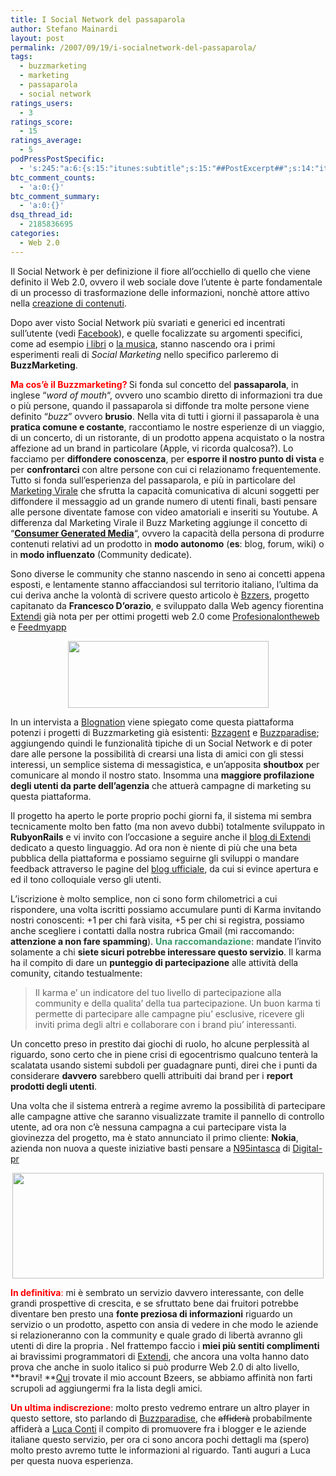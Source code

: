 ```yaml
---
title: I Social Network del passaparola
author: Stefano Mainardi
layout: post
permalink: /2007/09/19/i-socialnetwork-del-passaparola/
tags:
  - buzzmarketing
  - marketing
  - passaparola
  - social network
ratings_users:
  - 3
ratings_score:
  - 15
ratings_average:
  - 5
podPressPostSpecific:
  - 's:245:"a:6:{s:15:"itunes:subtitle";s:15:"##PostExcerpt##";s:14:"itunes:summary";s:15:"##PostExcerpt##";s:15:"itunes:keywords";s:17:"##WordPressCats##";s:13:"itunes:author";s:10:"##Global##";s:15:"itunes:explicit";s:2:"No";s:12:"itunes:block";s:2:"No";}";'
btc_comment_counts:
  - 'a:0:{}'
btc_comment_summary:
  - 'a:0:{}'
dsq_thread_id:
  - 2185836695
categories:
  - Web 2.0
---
```

Il Social Network è per definizione il fiore all&#8217;occhiello di quello che viene definito il Web 2.0, ovvero il web sociale dove l&#8217;utente è parte fondamentale di un processo di trasformazione delle informazioni, nonchè attore attivo nella [creazione di contenuti][1].

Dopo aver visto Social Network più svariati e generici ed incentrati sull&#8217;utente (vedi [Facebook][2]), e quelle focalizzate su argomenti specifici, come ad esempio [i libri][3] o [la musica][4], stanno nascendo ora i primi esperimenti reali di *Social Marketing* nello specifico parleremo di **BuzzMarketing**.

<font color="#ff0000"><strong>Ma cos&#8217;è il Buzzmarketing? </strong></font>Si fonda sul concetto del **passaparola**, in inglese &#8220;*word of mouth*&#8220;, ovvero uno scambio diretto di informazioni tra due o più persone, quando il passaparola si diffonde tra molte persone viene definito &#8220;*buzz*&#8221; ovvero **brusio**. Nella vita di tutti i giorni il passaparola è una **pratica comune e costante**, raccontiamo le nostre esperienze di un viaggio, di un concerto, di un ristorante, di un prodotto appena acquistato o la nostra affezione ad un brand in particolare (Apple, vi ricorda qualcosa?). Lo facciamo per **diffondere conoscenza**, per **esporre il nostro punto di vista** e per **confrontarci** con altre persone con cui ci relazionamo frequentemente.  
Tutto si fonda sull&#8217;esperienza del passaparola, e più in particolare del [Marketing Virale][5] che sfrutta la capacità comunicativa di alcuni soggetti per diffondere il messaggio ad un grande numero di utenti finali, basti pensare alle persone diventate famose con video amatoriali e inseriti su Youtube. A differenza dal Marketing Virale il Buzz Marketing aggiunge il concetto di &#8220;**[Consumer Generated Media][6]**&#8220;, ovvero la capacità della persona di produrre contenuti relativi ad un prodotto in **modo autonomo** (**es**: blog, forum, wiki) o in **modo influenzato** (Community dedicate).

Sono diverse le community che stanno nascendo in seno ai concetti appena esposti, e lentamente stanno affacciandosi sul territorio italiano, l&#8217;ultima da cui deriva anche la volontà di scrivere questo articolo è [Bzzers][7], progetto capitanato da **Francesco D&#8217;orazio**, e sviluppato dalla Web agency fiorentina [Extendi][8] già nota per per ottimi progetti web 2.0 come [Profesionalontheweb][9] e [Feedmyapp][10]

<p style="text-align: center" align="left">
  <img src="http://farm2.static.flickr.com/1210/1408496756_fd41340ea9.jpg?v=0" height="107" width="321" />
</p>

In un intervista a [Blognation][11] viene spiegato come questa piattaforma potenzi i progetti di Buzzmarketing già esistenti: [Bzzagent][12] e [Buzzparadise][13]; aggiungendo quindi le funzionalità tipiche di un Social Network e di poter dare alle persone la possibilità di crearsi una lista di amici con gli stessi interessi, un semplice sistema di messagistica, e un&#8217;apposita **shoutbox** per comunicare al mondo il nostro stato. Insomma una **maggiore profilazione degli utenti da parte dell&#8217;agenzia** che attuerà campagne di marketing su questa piattaforma.

Il progetto ha aperto le porte proprio pochi giorni fa, il sistema mi sembra tecnicamente molto ben fatto (ma non avevo dubbi) totalmente sviluppato in **RubyonRails** e vi invito con l&#8217;occasione a seguire anche il [blog di Extendi][14] dedicato a questo linguaggio. Ad ora non è niente di più che una beta pubblica della piattaforma e possiamo seguirne gli sviluppi o mandare feedback attraverso le pagine del [blog ufficiale][15], da cui si evince apertura e ed il tono colloquiale verso gli utenti.

L&#8217;iscrizione è molto semplice, non ci sono form chilometrici a cui rispondere, una volta iscritti possiamo accumulare punti di Karma invitando nostri conoscenti: +1 per chi farà visita, +5 per chi si registra, possiamo anche scegliere i contatti dalla nostra rubrica Gmail (mi raccomando: **attenzione a non fare spamming**). <font color="#339966"><strong>Una raccomandazione</strong></font>: mandate l&#8217;invito solamente a chi **siete sicuri potrebbe interessare questo servizio**. Il karma ha il compito di dare un **punteggio di partecipazione** alle attività della comunity, citando testualmente:

> Il karma e’ un indicatore del tuo livello di partecipazione alla community e della qualita’ della tua partecipazione. Un buon karma ti permette di partecipare alle campagne piu’ esclusive, ricevere gli inviti prima degli altri e collaborare con i brand piu’ interessanti.

Un concetto preso in prestito dai giochi di ruolo, ho alcune perplessità al riguardo, sono certo che in piene crisi di egocentrismo qualcuno tenterà la scalatata usando sistemi subdoli per guadagnare punti, direi che i punti da considerare **davvero** sarebbero quelli attribuiti dai brand per i **report prodotti degli utenti**.

Una volta che il sistema entrerà a regime avremo la possibilità di partecipare alle campagne attive che saranno visualizzate tramite il pannello di controllo utente, ad ora non c&#8217;è nessuna campagna a cui partecipare vista la giovinezza del progetto, ma è stato annunciato il primo cliente: **Nokia**, azienda non nuova a queste iniziative basti pensare a [N95intasca][16] di [Digital-pr][17]

<p style="text-align: center">
  <img src="http://farm2.static.flickr.com/1344/1409089180_d994ca7856.jpg?v=0" height="169" width="498" />
</p>

<font color="#ff0000"><strong>In definitiva</strong>:</font> mi è sembrato un servizio davvero interessante, con delle grandi prospettive di crescita, e se sfruttato bene dai fruitori potrebbe diventare ben presto una **fonte preziosa di informazioni** riguardo un servizio o un prodotto, aspetto con ansia di vedere in che modo le aziende si relazioneranno con la community e quale grado di libertà avranno gli utenti di dire la propria . Nel frattempo faccio i **miei più sentiti complimenti** ai bravissimi programmatori di [Extendi][8], che ancora una volta hanno dato prova che anche in suolo italico si può produrre Web 2.0 di alto livello, **bravi! **[Qui][18] trovate il mio account Bzeers, se abbiamo affinità non farti scrupoli ad aggiungermi fra la lista degli amici.

<font color="#ff0000"><strong>Un ultima indiscrezione</strong></font>: molto presto vedremo entrare un altro player in questo settore, sto parlando di [Buzzparadise][13], che <strike>affiderà</strike> probabilmente affiderà a [Luca Conti][19] il compito di promuovere fra i blogger e le aziende italiane questo servizio, per ora ci sono ancora pochi dettagli ma (spero) molto presto avremo tutte le informazioni al riguardo. Tanti auguri a Luca per questa nuova esperienza.

>

 [1]: http://en.wikipedia.org/wiki/User_generated_content
 [2]: http://www.facebook.com
 [3]: http://www.anobii.com
 [4]: http://www.last.fm
 [5]: http://it.wikipedia.org/wiki/Marketing_virale
 [6]: http://en.wikipedia.org/wiki/Consumer_generated_media
 [7]: http://www.bzzers.com/
 [8]: http://www.extendi.it
 [9]: http://www.professionalontheweb.com/
 [10]: http://www.feedmyapp.com/
 [11]: http://it.blognation.com/2007/09/14/launch-exclusive-bzzers-unites-word-of-mouth-with-social-networking/
 [12]: http://www.bzzagent.com/
 [13]: http://www.buzzparadise.com
 [14]: http://www.extendi.it/ruby-on-rails/
 [15]: http://www.bzzers.com/blog
 [16]: http://www.n95intasca.it
 [17]: http://www.digital-pr.it/
 [18]: http://www.bzzers.com/account/user/stefanomainardi
 [19]: http://www.pandemia.info